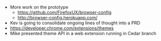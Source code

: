 * More work on the prototype
  * https://github.com/FirefoxUX/browser-config
  * http://browser-config.herokuapp.com/
* Kev is going to consolidate ongoing lines of thought into a PRD
* https://developer.chrome.com/extensions/themes
* Mike presented theme API in a web extension running in Cedar branch
